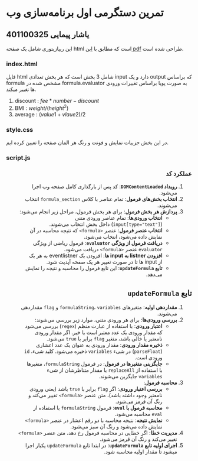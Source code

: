 
# تمرین دستگرمی اول برنامه‌سازی وب
## یاشار پیمایی 401100325

این ریپازیتوری شامل یک صفحه html است که مطابق با [این pdf](tamrin_dastgarmi_1.pdf) طراحی شده است.

### index.html
فایل html شامل 3 بخش است که هر بخش تعدادی input دارد و یک output که براساس formula مشخص شده در formula.evaluator به صورت پویا براساس تغییرات ورودی ها تغییر میکند.

1. discount : $fee * number - discount$
2. BMI : $weight / (height^2)$
3. average : $(value1 + vlaue2)/2$

### style.css
در این بخش جزییات نمایش و فونت و رنگ هر المان صفحه را تعیین کرده ایم.

### script.js
<div style="direction: rtl; text-align: right;">

### عملکرد کد

1.  **رویداد `DOMContentLoaded`**: کد پس از بارگذاری کامل صفحه وب اجرا می‌شود.
2.  **انتخاب بخش‌های فرمول**: تمام عناصر با کلاس `formula_section` انتخاب می‌شوند.
3.  **پردازش هر بخش فرمول**: برای هر بخش فرمول، مراحل زیر انجام می‌شود:
    * **انتخاب ورودی‌ها**: تمام عناصر ورودی متنی (`input[type="text"]`) داخل بخش انتخاب می‌شوند.
    * **انتخاب عنصر فرمول**: عنصر `<formula>` که نتیجه محاسبه در آن نمایش داده می‌شود، انتخاب می‌شود.
    * **دریافت فرمول از ویژگی `evaluator`**: فرمول ریاضی از ویژگی `evaluator` عنصر `<formula>` دریافت می‌شود.
    * **افزودن listner به input ها**: افزودن یک eventlistner به هر یک از input ها تا در صورت تغییر هر یک صفحه آپدیت شود.
    * **تابع `updateFormula`**: این تابع فرمول را محاسبه و نتیجه را نمایش می‌دهد.

## تابع `updateFormula`

1.  **مقداردهی اولیه**: متغیرهای `formulaString`، `variables` و `flag` مقداردهی می‌شوند.
2.  **بررسی ورودی‌ها**: برای هر ورودی متنی، موارد زیر بررسی می‌شوند:
    * **اعتبار ورودی**: با استفاده از عبارت منظم (`regex`) بررسی می‌شود که مقدار ورودی یک عدد معتبر است یا خیر. اگر مقدار ورودی نامعتبر یا خالی باشد، متغیر `flag` برابر با `true` می‌شود.
    * **ذخیره مقدار ورودی**: مقدار ورودی به عنوان یک عدد اعشاری (`parseFloat`) در شیء `variables` ذخیره می‌شود. کلید شیء، `id` ورودی است.
    * **جایگزینی متغیرها در فرمول**: در فرمول `formulaString`، متغیرها با استفاده از `replaceAll` با مقدار متناظرشان از شیء `variables` جایگزین می‌شوند.
3.  **محاسبه فرمول**:
    * **بررسی اعتبار ورودی**: اگر `flag` برابر با `true` باشد (یعنی ورودی نامعتبر وجود داشته باشد)، متن عنصر `<formula>` تغییر می‌کند و رنگ آن قرمز می‌شود.
    * **محاسبه فرمول با `eval`**: فرمول `formulaString` با استفاده از `eval` محاسبه می‌شود.
    * **نمایش نتیجه**: نتیجه محاسبه با دو رقم اعشار در عنصر `<formula>` نمایش داده می‌شود و رنگ آن سبز می‌شود.
4.  **مدیریت خطا**: اگر خطایی در محاسبه فرمول رخ دهد، متن عنصر `<formula>` تغییر می‌کند و رنگ آن قرمز می‌شود.
5.  **اجرای اولیه تابع `updateFormula`**: در ابتدا تابع `updateFormula` یکبار اجرا میشود تا مقدار اولیه محاسبه شود.

</div>
